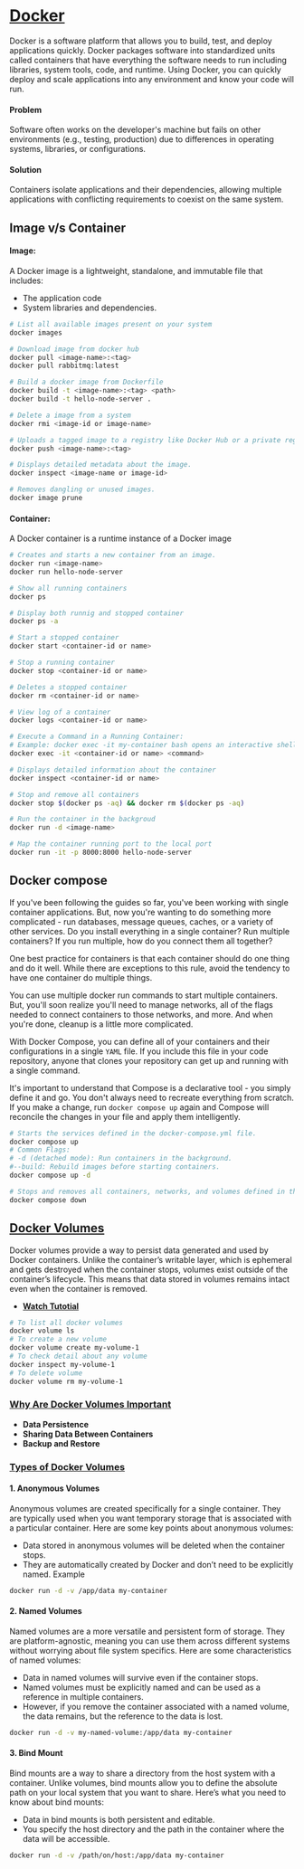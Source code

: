 # [Docker](https://app.eraser.io/workspace/yTPql82lXyOpbyX63Xgn)
Docker is a software platform that allows you to build, test, and deploy applications quickly. Docker packages software into standardized units called containers that have everything the software needs to run including libraries, system tools, code, and runtime. Using Docker, you can quickly deploy and scale applications into any environment and know your code will run.

#### Problem
Software often works on the developer's machine but fails on other environments (e.g., testing, production) due to differences in operating systems, libraries, or configurations.
#### Solution
Containers isolate applications and their dependencies, allowing multiple applications with conflicting requirements to coexist on the same system.

## Image v/s Container
#### Image:
A Docker image is a lightweight, standalone, and immutable file that includes: 
- The application code
- System libraries and dependencies.
```bash
# List all available images present on your system
docker images

# Download image from docker hub
docker pull <image-name>:<tag>
docker pull rabbitmq:latest

# Build a docker image from Dockerfile
docker build -t <image-name>:<tag> <path>
docker build -t hello-node-server .

# Delete a image from a system
docker rmi <image-id or image-name>

# Uploads a tagged image to a registry like Docker Hub or a private registry.
docker push <image-name>:<tag>

# Displays detailed metadata about the image.
docker inspect <image-name or image-id>

# Removes dangling or unused images.
docker image prune
```

#### Container:
A Docker container is a runtime instance of a Docker image
```bash
# Creates and starts a new container from an image.
docker run <image-name>
docker run hello-node-server

# Show all running containers
docker ps

# Display both runnig and stopped container
docker ps -a

# Start a stopped container
docker start <container-id or name>

# Stop a running container
docker stop <container-id or name>

# Deletes a stopped container
docker rm <container-id or name>

# View log of a container
docker logs <container-id or name>

# Execute a Command in a Running Container:
# Example: docker exec -it my-container bash opens an interactive shell inside the container.
docker exec -it <container-id or name> <command>

# Displays detailed information about the container
docker inspect <container-id or name>

# Stop and remove all containers
docker stop $(docker ps -aq) && docker rm $(docker ps -aq)

# Run the container in the backgroud
docker run -d <image-name>

# Map the container running port to the local port
docker run -it -p 8000:8000 hello-node-server
```

## Docker compose
If you've been following the guides so far, you've been working with single container applications. But, now you're wanting to do something more complicated - run databases, message queues, caches, or a variety of other services. Do you install everything in a single container? Run multiple containers? If you run multiple, how do you connect them all together?

One best practice for containers is that each container should do one thing and do it well. While there are exceptions to this rule, avoid the tendency to have one container do multiple things.

You can use multiple docker run commands to start multiple containers. But, you'll soon realize you'll need to manage networks, all of the flags needed to connect containers to those networks, and more. And when you're done, cleanup is a little more complicated.

With Docker Compose, you can define all of your containers and their configurations in a single `YAML` file. If you include this file in your code repository, anyone that clones your repository can get up and running with a single command.

It's important to understand that Compose is a declarative tool - you simply define it and go. You don't always need to recreate everything from scratch. If you make a change, run `docker compose up` again and Compose will reconcile the changes in your file and apply them intelligently.

```bash
# Starts the services defined in the docker-compose.yml file.
docker compose up
# Common Flags:
# -d (detached mode): Run containers in the background.
#--build: Rebuild images before starting containers.
docker compose up -d

# Stops and removes all containers, networks, and volumes defined in the docker-compose.yml file.
docker compose down
```

## [Docker Volumes](https://docs.docker.com/engine/storage/volumes/)
Docker volumes provide a way to persist data generated and used by Docker containers. Unlike the container’s writable layer, which is ephemeral and gets destroyed when the container stops, volumes exist outside of the container’s lifecycle. This means that data stored in volumes remains intact even when the container is removed.
- **[Watch Tutotial](https://www.youtube.com/watch?v=VbuNIZIog2w)**
```bash
# To list all docker volumes
docker volume ls
# To create a new volume
docker volume create my-volume-1
# To check detail about any volume
docker inspect my-volume-1
# To delete volume
docker volume rm my-volume-1
```

### [Why Are Docker Volumes Important](https://medium.com/@praveenadoni4456/understanding-docker-volumes-a-comprehensive-guide-with-examples-part-3-684851696695)
- **Data Persistence**
- **Sharing Data Between Containers**
- **Backup and Restore**

### [Types of Docker Volumes](https://medium.com/@nickjabs/docker-volumes-tutorial-56c9cc69c31e)
#### 1. Anonymous Volumes
Anonymous volumes are created specifically for a single container. They are typically used when you want temporary storage that is associated with a particular container. Here are some key points about anonymous volumes:
- Data stored in anonymous volumes will be deleted when the container stops.
- They are automatically created by Docker and don’t need to be explicitly named.
Example
```bash
docker run -d -v /app/data my-container
```
#### 2. Named Volumes
Named volumes are a more versatile and persistent form of storage. They are platform-agnostic, meaning you can use them across different systems without worrying about file system specifics. Here are some characteristics of named volumes:
- Data in named volumes will survive even if the container stops.
- Named volumes must be explicitly named and can be used as a reference in multiple containers.
- However, if you remove the container associated with a named volume, the data remains, but the reference to the data is lost.
```bash
docker run -d -v my-named-volume:/app/data my-container
```
#### 3. Bind Mount
Bind mounts are a way to share a directory from the host system with a container. Unlike volumes, bind mounts allow you to define the absolute path on your local system that you want to share. Here’s what you need to know about bind mounts:
- Data in bind mounts is both persistent and editable.
- You specify the host directory and the path in the container where the data will be accessible.
```bash
docker run -d -v /path/on/host:/app/data my-container
```